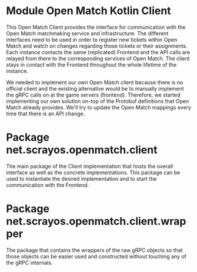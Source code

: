 # Module Open Match Kotlin Client

This Open Match Client provides the interface for communication with the Open Match matchmaking service and
infrastructure. The different interfaces need to be used in order to register new tickets within Open Match and watch on
changes regarding those tickets or their assignments. Each instance contacts the same (replicated) Frontend and the API
calls are relayed from there to the corresponding services of Open Match. The client stays in contact with the Frontend
throughout the whole lifetime of the instance.

We needed to implement our own Open Match client because there is no official client and the existing alternative would
be to manually implement the gRPC calls on at the game servers (frontend). Therefore, we started implementing our own
solution on-top of the Protobuf definitions that Open Match already provides. We'll try to update the Open Match
mappings every time that there is an API change.

# Package net.scrayos.openmatch.client

The main package of the Client implementation that hosts the overall interface as well as the concrete implementations.
This package can be used to instantiate the desired implementation and to start the communication with the Frontend.

# Package net.scrayos.openmatch.client.wrapper

The package that contains the wrappers of the raw gRPC objects so that those objects can be easier used and constructed
without touching any of the gRPC internals.
